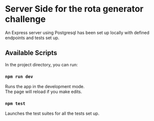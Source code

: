# Server Side for the rota generator challenge

An Express server using Postgresql has been set up locally with defined endpoints and tests set up.

## Available Scripts

In the project directory, you can run:

### `npm run dev`

Runs the app in the development mode.\
The page will reload if you make edits.

### `npm test`

Launches the test suites for all the tests set up.
